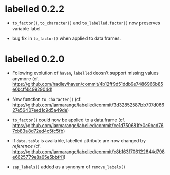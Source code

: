 # labelled 0.2.2

* `to_factor()`, `to_character()` and `to_labelled.factor()` now preserves variable label.

* bug fix in `to_factor()` when applied to data frames.

# labelled 0.2.0

* Following evolution of `haven`, `labelled` deosn't support missing values anymore (cf. https://github.com/hadley/haven/commit/4b12ff9d51ddb9e7486966b85e0bcff44992904d)

* New function `to_character()` (cf. https://github.com/larmarange/labelled/commit/3d32852587bb707d06627e56407eed1c9d5a49de)

* `to_factor()` could now be applied to a data.frame (cf. https://github.com/larmarange/labelled/commit/ce1d750681fe0c9bcd767cb83a8d72ed4c5fc5fb)

* If `data.table` is available, labelled attribute are now changed by _reference_ (cf. https://github.com/larmarange/labelled/commit/c8b163f706122844d798e6625779e8a65e5bbf41)

* `zap_labels()` added as a synonym of `remove_labels()`
